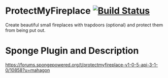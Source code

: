 # ProtectMyFireplace [![Build Status](https://api.travis-ci.org/Mahagon/ProtectMyFireplace.svg?branch=sponge)](https://api.travis-ci.org/Mahagon/ProtectMyFireplace?branch=sponge)
Create beautiful small fireplaces with trapdoors (optional) and protect them from being put out.

# Sponge Plugin and Description
https://forums.spongepowered.org/t/protectmyfireplace-v1-0-5-api-3-1-0/10858?u=mahagon